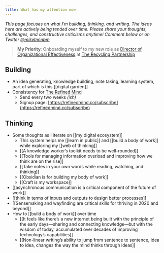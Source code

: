 ```yaml
---
title: What has my attention now
---
```

*This page focuses on what I’m building, thinking, and writing. The ideas here are actively being tended over time. Please share your thoughts, challenges, and constructive criticisms anytime! Comment below or on Twitter [@miketnnnbm](https://twitter.com/miketnnnbm)*

> **My Priority**: Onboarding myself to my new role as [Director of Organizational Effectiveness](https://linkedin.com/in/tannenbaum) at [The Recycling Partnership](https://recyclingpartnership.org/)

## Building
* An idea generating, knowledge building, note taking, learning system, part of which is this [[digital garden]]
* Consistency for [The Refined Mind](https://refinedmind.co)
	* Send every two weeks *(ish)*
	* Signup page: [https://refinedmind.co/subscribe](https://refinedmind.co/subscribe)

## Thinking
- Some thoughts as I iterate on [[my digital ecosystem]]
	* This system helps me [[learn in public]] and [[build a body of work]] while exploring my [[web of thinking]]
	* [[A knowledge worker’s toolkit needs to be well-rounded]]
	* [[Tools for managing information overload and improving how we think are on the rise]]
	* [[Take notes in your own words while reading, watching, and thinking]]
	* [[Obsidian is for building my body of work]]
	* [[Craft is my workspace]]
- [[asynchronous communication is a critical component of the future of work]]
- [[think in terms of inputs and outputs to design better processes]]
- [[Sensemaking and wayfinding are critical skills for thriving in 2020 and beyond]]
- How to [[build a body of work]] over time
	- [[It feels like there’s a new internet being built with the principle of the early days—sharing and connecting knowledge—but with the wisdom of today, accumulated over decades of improving technology’s capabilities]]
	- [[Non-linear writing’s ability to jump from sentence to sentence, idea to idea, changes the way the mind thinks through ideas]]